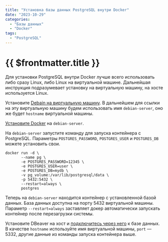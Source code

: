 ```yaml
---
title: "Установка базы данных PostgreSQL внутри Docker"
date: "2023-10-29"
categories:
  - "Базы данных"
  - "Docker"
tags:
  - "PostgreSQL"
---
```


# {{ $frontmatter.title }}

Для установки PostgreSQL внутри Docker лучше всего использовать либо сразу Linux, либо Linux на виртуальной машине. Дальнейшая инструкция подразумевает установку на виртуальную машину, на хосте используется Linux.

Установите [Debain на виртуальную машину](debian-server-install-vb.md). В дальнейшем для ссылки на эту виртуальную машину будем использовать имя `debian-server`, оно же будет `hostname` виртуальной машины.

[Установите Docker](https://docs.docker.com/desktop/install/debian/) на `debian-server`.

На `debian-server` запустите команду для запуска контейнера с PostgreSQL. Параметры `POSTGRES_PASSWORD`, `POSTGRES_USER` и `POSTGRES_DB` можете установить свои.

```
docker run -d \
       --name pg \
       -e POSTGRES_PASSWORD=12345 \
       -e POSTGRES_USER=user \
       -e POSTGRES_DB=mydb \
       -v pg_volume:/var/lib/postgresql/data \
       -p 5432:5432 \
       --restart=always \
       postgres
```

Теперь на `debian-server` находится контейнер с установленной базой данных. База данных доступна на порту 5432 виртуальной машины. Параметр `--restart=always` заставляет докер автоматически запускать контейнер после перезагрузки системы.

Установите DBeaver на хост и [подключитесь через него](dbeaver-connect-pg.md) к базе данных. В качестве `hostname` используйте имя виртуальной машины, `port` — 5332, другие данные из команды запуска контейнера выше.